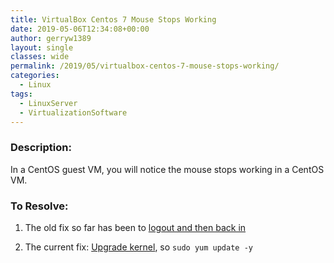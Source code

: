 ```yaml
---
title: VirtualBox Centos 7 Mouse Stops Working
date: 2019-05-06T12:34:08+00:00
author: gerryw1389
layout: single
classes: wide
permalink: /2019/05/virtualbox-centos-7-mouse-stops-working/
categories:
  - Linux
tags:
  - LinuxServer
  - VirtualizationSoftware
---
```

<!--more-->

### Description:

In a CentOS guest VM, you will notice the mouse stops working in a CentOS VM.

### To Resolve:

1. The old fix so far has been to [logout and then back in](https://stackoverflow.com/questions/53918767/mouse-stopped-clicking-in-centos-running-in-virtual-box)

2. The current fix: [Upgrade kernel](https://access.redhat.com/errata/RHSA-2019:0512), so `sudo yum update -y`